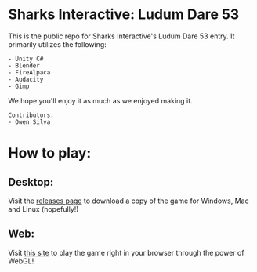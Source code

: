 # Sharks Interactive: Ludum Dare 53
This is the public repo for Sharks Interactive's Ludum Dare 53 entry.
It primarily utilizes the following:
```
- Unity C#
- Blender
- FireAlpaca
- Audacity
- Gimp
```
We hope you'll enjoy it as much as we enjoyed making it.  
```
Contributors:  
- Owen Silva
```

# How to play:

## Desktop:
Visit the [releases page](https://github.com/Sharks-Interactive/Ludum-Dare-53/releases) to download a copy of the game for Windows, Mac and Linux (hopefully!)  

## Web:
Visit [this site](https://sharks-interactive.github.io/Ludum-Dare-53/) to play the game right in your browser through the power of WebGL!  
